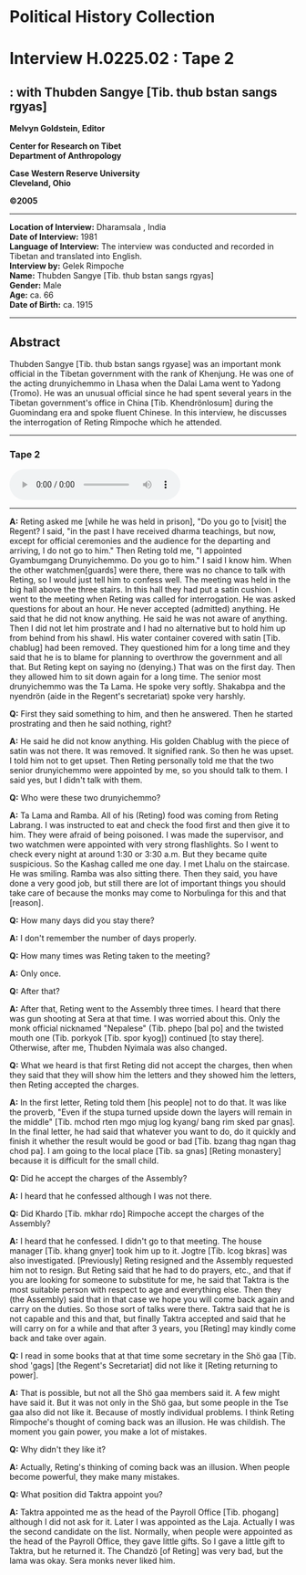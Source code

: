 #  Political History Collection  
# Interview H.0225.02 : Tape 2  
##  : with Thubden Sangye [Tib. thub bstan sangs rgyas]  
  
**Melvyn Goldstein, Editor**  

**Center for Research on Tibet**  
**Department of Anthropology**  

**Case Western Reserve University**  
**Cleveland, Ohio**  

**©2005**  

---  
**Location of Interview:** Dharamsala , India  
**Date of Interview:** 1981  
**Language of Interview:** The interview was conducted and recorded in Tibetan and translated into English.  
**Interview by:** Gelek Rimpoche  
**Name:** Thubden Sangye [Tib. thub bstan sangs rgyas]  
**Gender:** Male  
**Age:** ca. 66  
**Date of Birth:** ca. 1915  
  
---  
## Abstract  

 Thubden Sangye [Tib. thub bstan sangs rgyase] was an important monk official in the Tibetan government with the rank of Khenjung. He was one of the acting drunyichemmo in Lhasa when the Dalai Lama went to Yadong (Tromo). He was an unusual official since he had spent several years in the Tibetan government's office in China [Tib. Khendrönlosum] during the Guomindang era and spoke fluent Chinese. In this interview, he discusses the interrogation of Reting Rimpoche which he attended.   

---  
### Tape 2  

<audio controls>
<source src="https://tile.loc.gov/storage-services/service/asian/asiantoha/H_0225_02/H_0225_02.mp3" type="audio/mp3">
Your browser does not support the audio element.
</audio>  

---

**A:**  Reting asked me [while he was held in prison], "Do you go to [visit] the Regent? I said, "in the past I have received dharma teachings, but now, except for official ceremonies and the audience for the departing and arriving, I do not go to him." Then Reting told me, "I appointed Gyambumgang Drunyichemmo. Do you go to him." I said I know him. When the other watchmen[guards] were there, there was no chance to talk with Reting, so I would just tell him to confess well. The meeting was held in the big hall above the three stairs. In this hall they had put a satin cushion. I went to the meeting when Reting was called for interrogation. He was asked questions for about an hour. He never accepted (admitted) anything. He said that he did not know anything. He said he was not aware of anything. Then I did not let him prostrate and I had no alternative but to hold him up from behind from his shawl. His water container covered with satin [Tib. chablug] had been removed. They questioned him for a long time and they said that he is to blame for planning to overthrow the government and all that. But Reting kept on saying no (denying.) That was on the first day. Then they allowed him to sit down again for a long time. The senior most drunyichemmo was the Ta Lama. He spoke very softly. Shakabpa and the nyendrön (aide in the Regent's secretariat) spoke very harshly.   

**Q:**  First they said something to him, and then he answered. Then he started prostrating and then he said nothing, right?   

**A:**  He said he did not know anything. His golden Chablug with the piece of satin was not there. It was removed. It signified rank. So then he was upset. I told him not to get upset. Then Reting personally told me that the two senior drunyichemmo were appointed by me, so you should talk to them. I said yes, but I didn't talk with them.   

**Q:**  Who were these two drunyichemmo?   

**A:**  Ta Lama and Ramba. All of his (Reting) food was coming from Reting Labrang. I was instructed to eat and check the food first and then give it to him. They were afraid of being poisoned. I was made the supervisor, and two watchmen were appointed with very strong flashlights. So I went to check every night at around 1:30 or 3:30 a.m. But they became quite suspicious. So the Kashag called me one day. I met Lhalu on the staircase. He was smiling. Ramba was also sitting there. Then they said, you have done a very good job, but still there are lot of important things you should take care of because the monks may come to Norbulinga for this and that [reason].   

**Q:**  How many days did you stay there?   

**A:**  I don't remember the number of days properly.   

**Q:**  How many times was Reting taken to the meeting?   

**A:**  Only once.   

**Q:**  After that?   

**A:**  After that, Reting went to the Assembly three times. I heard that there was gun shooting at Sera at that time. I was worried about this. Only the monk official nicknamed "Nepalese" (Tib. phepo [bal po] and the twisted mouth one (Tib. porkyok [Tib. spor kyog]) continued [to stay there]. Otherwise, after me, Thubden Nyimala was also changed.   

**Q:**  What we heard is that first Reting did not accept the charges, then when they said that they will show him the letters and they showed him the letters, then Reting accepted the charges.   

**A:**  In the first letter, Reting told them [his people] not to do that. It was like the proverb, "Even if the stupa turned upside down the layers will remain in the middle" [Tib. mchod rten mgo mjug log kyang/ bang rim sked par gnas]. In the final letter, he had said that whatever you want to do, do it quickly and finish it whether the result would be good or bad [Tib. bzang thag ngan thag chod pa]. I am going to the local place [Tib. sa gnas] [Reting monastery] because it is difficult for the small child.   

**Q:**  Did he accept the charges of the Assembly?   

**A:**  I heard that he confessed although I was not there.   

**Q:**  Did Khardo [Tib. mkhar rdo] Rimpoche accept the charges of the Assembly?   

**A:**  I heard that he confessed. I didn't go to that meeting. The house manager [Tib. khang gnyer] took him up to it. Jogtre [Tib. lcog bkras] was also investigated. [Previously] Reting resigned and the Assembly requested him not to resign. But Reting said that he had to do prayers, etc., and that if you are looking for someone to substitute for me, he said that Taktra is the most suitable person with respect to age and everything else. Then they (the Assembly) said that in that case we hope you will come back again and carry on the duties. So those sort of talks were there. Taktra said that he is not capable and this and that, but finally Taktra accepted and said that he will carry on for a while and that after 3 years, you [Reting] may kindly come back and take over again.   

**Q:**  I read in some books that at that time some secretary in the Shö gaa [Tib. shod 'gags] [the Regent's Secretariat] did not like it [Reting returning to power].   

**A:**  That is possible, but not all the Shö gaa members said it. A few might have said it. But it was not only in the Shö gaa, but some people in the Tse gaa also did not like it. Because of mostly individual problems. I think Reting Rimpoche's thought of coming back was an illusion. He was childish. The moment you gain power, you make a lot of mistakes.   

**Q:**  Why didn't they like it?   

**A:**  Actually, Reting's thinking of coming back was an illusion. When people become powerful, they make many mistakes.   

**Q:**  What position did Taktra appoint you?   

**A:**  Taktra appointed me as the head of the Payroll Office [Tib. phogang] although I did not ask for it. Later I was appointed as the Laja. Actually I was the second candidate on the list. Normally, when people were appointed as the head of the Payroll Office, they gave little gifts. So I gave a little gift to Taktra, but he returned it. The Chandzö [of Reting] was very bad, but the lama was okay. Sera monks never liked him.   

